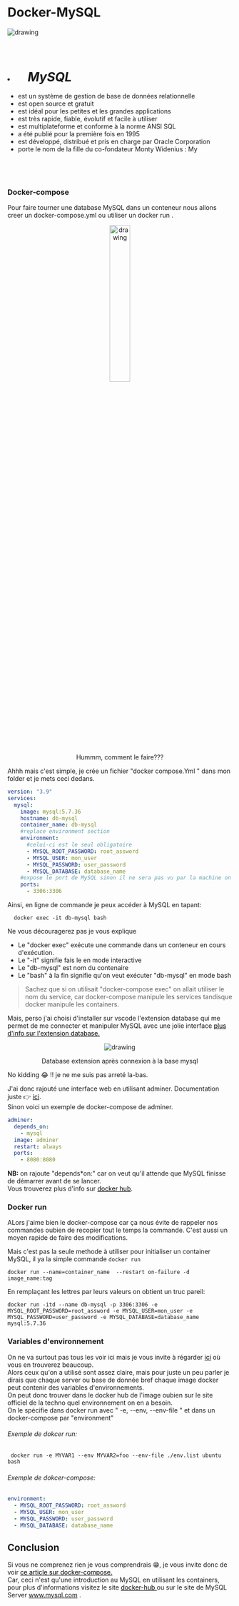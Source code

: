 # Docker-MySQL

<img src="../../img/docker-mysql.png" alt="drawing" />

## <p style="visibility: hidden;">Introduction</p>
  <li><i style=" margin-left:5%; font-weight:bold; font-size:28px">MySQL </i>
      <ul></br>
          <li>est un système de gestion de base de données relationnelle</li>
          <li>est open source et gratuit</li>
          <li>est idéal pour les petites et les grandes applications</li>
          <li>est très rapide, fiable, évolutif et facile à utiliser</li>
          <li>est multiplateforme et conforme à la norme ANSI SQL</li>
          <li>a été publié pour la première fois en 1995</li>
          <li>est développé, distribué et pris en charge par Oracle Corporation</li>
          <li>porte le nom de la fille du co-fondateur Monty Widenius : My</li>
      </ul>
  </li>

## <p style="visibility: hidden;">Fonctionnement</p>
### Docker-compose

Pour faire tourner une database MySQL dans un conteneur nous allons creer un docker-compose.yml ou utiliser un docker run .

<div style="text-align:center">
<img src="../../img/thinking-boy.gif" alt="drawing" style="width:30%; height:30%"/>
<p> Hummm, comment le faire???</p>
</div>
Ahhh mais c'est simple, je crée un fichier "docker compose.Yml " dans mon folder et je mets ceci dedans.

```yml
version: "3.9"
services:
  mysql:
    image: mysql:5.7.36
    hostname: db-mysql
    container_name: db-mysql
    #replace environment section
    environment:
      #celui-ci est le seul obligatoire
      - MYSQL_ROOT_PASSWORD: root_assword
      - MYSQL_USER: mon_user
      - MYSQL_PASSWORD: user_password
      - MYSQL_DATABASE: database_name
    #expose le port de MySQL sinon il ne sera pas vu par la machine on appelle ceci le biding
    ports:
      - 3306:3306
```

Ainsi, en ligne de commande je peux accéder à MySQL en tapant:

```
  docker exec -it db-mysql bash
```

Ne vous découragerez pas je vous explique

- Le "docker exec" exécute une commande dans un conteneur en cours d'exécution.
- Le "-it" signifie fais le en mode interactive
- Le "db-mysql" est nom du contenaire
- Le "bash" à la fin signifie qu'on veut exécuter "db-mysql" en mode bash

> Sachez que si on utilisait "docker-compose exec" on allait utiliser le nom du service, car docker-compose manipule les services tandisque docker manipule les containers.

Mais, perso j'ai choisi d'installer sur vscode l'extension database qui me permet de me connecter et manipuler MySQL avec une jolie interface <a style="text-decoration: underline; color:black" href="https://marketplace.visualstudio.com/items?itemName=bajdzis.vscode-database">plus d'info sur l'extension database.</a>

<div style="text-align:center">
<img src="../../img/mysql_r.png" alt="drawing" />
<p>Database extension après connexion à la base mysql</p>
</div>

No kidding 😂 !! je ne me suis pas arreté la-bas.

J'ai donc rajouté une interface web en utilisant adminer. Documentation juste 👉 <a style="text-decoration: underline; color:black" href="https://www.adminer.org/"> ici</a>.  
Sinon voici un exemple de docker-compose de adminer.

```yml
adminer:
  depends_on:
    - mysql
  image: adminer
  restart: always
  ports:
    - 8080:8080
```

**NB:** on rajoute "depends*on:" car on veut qu'il attende que MySQL finisse de démarrer avant de se lancer.  
Vous trouverez plus d'info sur <a style="text-decoration: underline; color:black" href="https://hub.docker.com/*/mysql?tab=description"> docker hub</a>.

### Docker run

ALors j'aime bien le docker-compose car ça nous évite de rappeler nos commandes oubien de recopier tout le temps la commande. C'est aussi un moyen rapide de faire des modifications.

Mais c'est pas la seule methode à utiliser pour initialiser un container MySQL, il ya la simple commande `docker run`

```
docker run --name=container_name  --restart on-failure -d image_name:tag
```

En remplaçant les lettres par leurs valeurs on obtient un truc pareil:

```
docker run -itd --name db-mysql -p 3306:3306 -e MYSQL_ROOT_PASSWORD=root_assword -e MYSQL_USER=mon_user -e   MYSQL_PASSWORD=user_password -e MYSQL_DATABASE=database_name  mysql:5.7.36
```

### Variables d'environnement

On ne va surtout pas tous les voir ici mais je vous invite à régarder <a href="https://dev.mysql.com/doc/refman/5.7/en/environment-variables.html" style="text-decoration: underline; color:black" > ici</a> où vous en trouverez beaucoup.  
Alors ceux qu'on a utilisé sont assez claire, mais pour juste un peu parler je dirais que chaque server ou base de donnée bref chaque image docker peut contenir des variables d'environnements.  
On peut donc trouver dans le docker hub de l'image oubien sur le site officiel de la techno quel environnement on en a besoin.  
On le spécifie dans docker run avec " -e, --env, --env-file " et dans un docker-compose par "environment"

<h6> Exemple de dokcer run:</h6>

```
 docker run -e MYVAR1 --env MYVAR2=foo --env-file ./env.list ubuntu bash

```

<h6> Exemple de dokcer-compose:</h6>

```yml
environment:
  - MYSQL_ROOT_PASSWORD: root_assword
  - MYSQL_USER: mon_user
  - MYSQL_PASSWORD: user_password
  - MYSQL_DATABASE: database_name

```

## Conclusion

Si vous ne comprenez rien je vous comprendrais 😁, je vous invite donc de voir <a style="text-decoration: underline; color:black" href="https://docs.docker.com/compose/gettingstarted/">ce article sur docker-compose.</a>  
Car, ceci n'est qu'une introduction au MySQL en utilisant les containers, pour plus d'informations visitez le site <a style="text-decoration: underline; color:black"  href="https://hub.docker.com/_/mysql?tab=description"> docker-hub </a> ou sur le site de MySQL Server <a style="text-decoration: underline; color:black" href="https://www.mysql.com/">www.mysql.com </a>.

